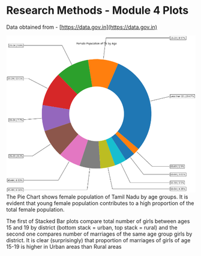 # Research Methods - Module 4 Plots
Data obtained from - [https://data.gov.in](https://data.gov.in)

![Pie Chart](/Pie_Chart_women_population_by_age.png)
The Pie Chart shows female population of Tamil Nadu by age groups. It is evident that young female population contributes to a high proportion of the total female population.

The first of Stacked Bar plots compare total number of girls between ages 15 and 19 by district (bottom stack = urban, top stack = rural) and the second one compares number of marriages of the same age group girls by district. It is clear (surprisingly) that proportion of marriages of girls of age 15-19 is higher in Urban areas than Rural areas
